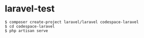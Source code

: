 # laravel-test
```
$ composer create-project laravel/laravel codespace-laravel
$ cd codespace-laravel
$ php artisan serve
```
